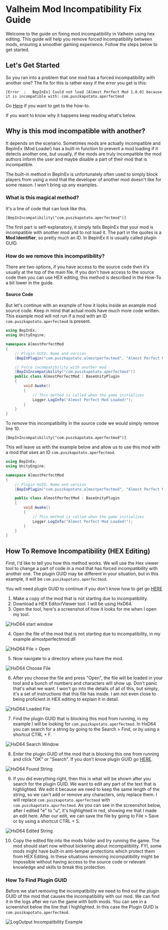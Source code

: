 # Valheim Mod Incompatibility Fix Guide

Welcome to the guide on fixing mod incompatibility in Valheim using hex editing. This guide will help you remove forced incompatibility between mods, ensuring a smoother gaming experience. Follow the steps below to get started.

## Let's Get Started

So you ran into a problem that one mod has a forced incompatibility with another one? The fix for this is rather easy if the error you get is this:

``[Error  :   BepInEx] Could not load [Almost Perfect Mod 1.0.0] because it is incompatible with: com.puszkapotato.aperfectmod``

Go [Here](#how-to-remove-incompatibility-hex-editing) if you want to get to the how-to.

If you want to know why it happens keep reading what's below.

## Why is this mod incompatible with another?

It depends on the scenario. Sometimes mods are actually incompatible and BepInEx (Mod Loader) has a built-in function to prevent a mod loading if it detects another one, but usually, if the mods are truly incompatible the mod authors inform the user and maybe disable a part of their mod that is incompatible.

The built-in method in BepInEx is unfortunately often used to simply block players from using a mod that the developer of another mod doesn't like for some reason. I won't bring up any examples.

### What is this magical method?

It's a line of code that can look like this.

``[BepInIncompatibility("com.puszkapotato.aperfectmod")]``

The first part is self-explanatory, it simply tells BepInEx that your mod is incompatible with another mod and to not load it. The part in the quotes is a **Mod Identifier**, so pretty much an ID. In BepInEx it is usually called plugin GUID.

### How do we remove this incompatibility?

There are two options, if you have access to the source code then it's usually at the top of the main file. If you don't have access to the source code then you can use HEX editing, this method is described in the How-To a bit lower in the guide.

#### Source Code

But let's continue with an example of how it looks inside an example mod source code. Keep in mind that actual mods have much more code written. This example mod will not run if a mod with an ID ``com.puszkapotato.aperfectmod`` is present.

```csharp
using BepInEx;
using UnityEngine;

namespace AlmostPerfectMod
{
    // Plugin GUID, Name and version
    [BepInPlugin("com.puszkapotato.almostperfectmod", "Almost Perfect Mod", "1.0.0")]

    // Force incompatibility with another mod
    [BepInIncompatibility("com.puszkapotato.aperfectmod")]
    public class AlmostPerfectMod : BaseUnityPlugin
    {
        void Awake()
        {
            // This method is called when the game initializes
            Logger.LogInfo("Almost Perfect Mod Loaded!");
        }
    }
}
```

To remove this incompatibility in the source code we would simply remove line 10.

``[BepInIncompatibility("com.puszkapotato.aperfectmod")]``

This will leave us with the example below and allow us to use this mod with a mod that uses an ID ``com.puszkapotato.aperfectmod``.

```csharp
using BepInEx;
using UnityEngine;

namespace AlmostPerfectMod
{
    // Plugin GUID, Name and version
    [BepInPlugin("com.puszkapotato.almostperfectmod", "Almost Perfect Mod", "1.0.0")]

    public class AlmostPerfectMod : BaseUnityPlugin
    {
        void Awake()
        {
            // This method is called when the game initializes
            Logger.LogInfo("Almost Perfect Mod Loaded!");
        }
    }
}
```

## How To Remove Incompatibility (HEX Editing)

First, I'd like to tell you how this method works. We will use the Hex viewer tool to change a part of code in a mod that has forced incompatibility with another one. The plugin GUID may be different in your situation, but in this example, it will be ``com.puszkapotato.aperfectmod``.

You will need plugin GUID to continue if you don't know how to get go [HERE](#how-to-find-plugin-guid)

1. Make a copy of the mod that is not starting due to incompatibility.
2. Download a HEX Editor/Viewer tool. I will be using HxD64.
3. Open the tool, here's a screenshot of how it looks for me when I open my tool.

![HxD64 start window](/guide/hxd1.png)

4. Open the file of the mod that is not starting due to incompatibility, in my example almostperfectmod.dll

![HxD64 File > Open](/guide/hxd2.png)

5. Now navigate to a directory where you have the mod.

![HxD64 Choose File](/guide/hxd3.png)

6. After you choose the file and press "Open", the file will be loaded in your tool and a bunch of numbers and characters will show up. Don't panic that's what we want. I won't go into the details of all of this, but simply, it's a set of instructions that this file has inside. I am not even close to being proficient in HEX editing to explain it in detail.

![HxD64 Loaded File](/guide/hxd4.png)

7. Find the plugin GUID that is blocking this mod from running, in my example I will be looking for ``com.puszkapotato.aperfectmod``. In HxD64 you can search for a string by going to the Search > Find, or by using a shortcut CTRL + F.

![HxD64 Search Window](/guide/hxd5.png)

8. Enter the plugin GUID of the mod that is blocking this one from running and click "OK" or "Search". If you don't know plugin GUID go [HERE](#how-to-find-plugin-guid).

![HxD64 Found String](/guide/hxd6.png)

9. If you did everything right, then this is what will be shown after you search for the plugin GUID. We want to edit any part of the text that is highlighted. We edit it because we need to keep the same length of the string, so we can't add or remove any characters, only replace them. I will replace ``com.puszkapotato.aperfectmod`` with ``com.puszkapotato.apurfectmod``. As you can see in the screenshot below, after I edited "e" to "u", it's highlighted in red, showing me that I made an edit here. After our edit, we can save the file by going to File > Save or by using a shortcut CTRL + S.

![HxD64 Edited String](/guide/hxd7.png)

10. Copy the edited file into the mods folder and try running the game. The mod should start now without bickering about incompatibility. FYI, some mods might have built-in anti-temper protections which protect them from HEX Editing. In these situations removing incompatibility might be impossible without having access to the source code or relevant knowledge and skills to break this protection.

### How To Find Plugin GUID

Before we start removing the incompatibility we need to find out the plugin GUID of the mod that causes the incompatibility with our mod. We can find it in the logs after we run the game with both mods. You can see in a screenshot below the line that I highlighted. In this case the Plugin GUID is ``com.puszkapotato.aperfectmod``.

![LogOutput Incompatibility Example](/guide/logoutput.png)
